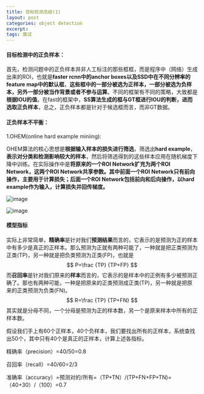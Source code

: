 ```yaml
---
title: 目标检测总结(1)
layout: post
categories: object detection
excerpt: 
tags: 面试
---
```


#### 目标检测中的正负样本：

首先，检测问题中的正负样本并非人工标注的那些框框，而是程序中（网络）生成出来的ROI，也就是**faster rcnn中的anchor boxes以及SSD中在不同分辨率的feature map中的默认框**，**这些框中的一部分被选为正样本，一部分被选为负样本，另外一部分被当作背景或者不参与运算**。不同的框架有不同的策略，大致都是**根据IOU的值**。在fast的框架中，**SS算法生成的框与GT框进行IOU的判断，进而选取正负样本**，总之，正负样本都是针对于候选框而言，而非GT数据。

#### 正负样本不平衡：

1.OHEM(online hard example miniing):

OHEM算法的核心思想是**根据输入样本的损失进行筛选**，筛选出**hard example**，**表示对分类和检测影响较大的样本**，然后将筛选得到的这些样本应用在随机梯度下降中训练。在实际操作中是**将原来的一个ROI Network扩充为两个ROI Network，这两个ROI Network共享参数。其中前面一个ROI Network只有前向操作，主要用于计算损失；后面一个ROI Network包括前向和后向操作，以hard example作为输入，计算损失并回传梯度。**

![image](https://ws1.sinaimg.cn/large/006tNbRwly1fw5i2ae6ocj31kw0gqe1l.jpg)

![image](https://ws3.sinaimg.cn/large/006tNbRwly1fw5i4zdhp7j31kw0uqkjd.jpg)

#### 模型指标

实际上非常简单，**精确率**是针对我们**预测结果**而言的，它表示的是预测为正的样本中有多少是真正的正样本。那么预测为正就有两种可能了，一种就是把正类预测为正类(TP)，另一种就是把负类预测为正类(FP)，也就是
$$
P=\frac {TP} {TP+FP}
$$
而**召回率**是针对我们原来的**样本**而言的，它表示的是样本中的正例有多少被预测正确了。那也有两种可能，一种是把原来的正类预测成正类(TP)，另一种就是把原来的正类预测为负类(FN)。
$$
R=\frac {TP} {TP+FN}
$$
其实就是分母不同，一个分母是预测为正的样本数，另一个是原来样本中所有的正样本数。

假设我们手上有60个正样本，40个负样本，我们要找出所有的正样本，系统查找出50个，其中只有40个是真正的正样本，计算上述各指标。

精确率（precision）=40/50=0.8

召回率（recall）=40/60=2/3

准确率（accuracy）=预测对的/所有=（TP+TN）/(TP+FN+FP+TN)=（40+30）/（100）=0.7